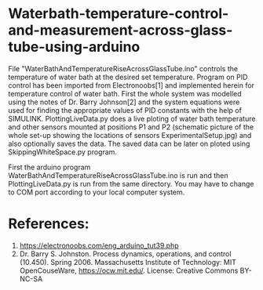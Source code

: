 # Waterbath-temperature-control-and-measurement-across-glass-tube-using-arduino
File "WaterBathAndTemperatureRiseAcrossGlassTube.ino" controls the temperature of water bath at the desired set temperature. Program on PID control has been imported from Electronoobs[1] and implemented herein for temperature control of water bath. 
First the whole system was modelled using the notes of Dr. Barry Johnson[2] and the system equations were used for finding the appropriate values of PID constants with the help of SIMULINK.
PlottingLiveData.py does a live ploting of water bath temperature and other sensors mounted at positions P1 and P2 (schematic picture of the whole set-up showing the locations of sensors ExperimentalSetup.jpg) and also optionally saves the data. The saved data can be later on ploted using SkippingWhiteSpace.py program.

First the arduino program WaterBathAndTemperatureRiseAcrossGlassTube.ino is run and then PlottingLiveData.py is run from the same directory. You may have to change to COM port according to your local computer system.

# References:
1. https://electronoobs.com/eng_arduino_tut39.php
2. Dr. Barry S. Johnston. Process dynamics, operations, and control (10.450). Spring 2006. Massachusetts Institute of Technology: MIT OpenCouseWare, https://ocw.mit.edu/. License: Creative Commons BY-NC-SA
